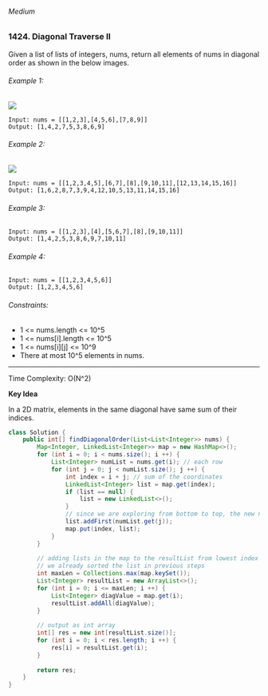 ###### Medium

### 1424. Diagonal Traverse II

Given a list of lists of integers, nums, return all elements of nums in diagonal order as shown in the below images.
 

###### Example 1:

![](https://assets.leetcode.com/uploads/2020/04/08/sample_1_1784.png)
```
Input: nums = [[1,2,3],[4,5,6],[7,8,9]]
Output: [1,4,2,7,5,3,8,6,9]
```
###### Example 2:

![](https://assets.leetcode.com/uploads/2020/04/08/sample_2_1784.png)
```
Input: nums = [[1,2,3,4,5],[6,7],[8],[9,10,11],[12,13,14,15,16]]
Output: [1,6,2,8,7,3,9,4,12,10,5,13,11,14,15,16]
```
###### Example 3:
```
Input: nums = [[1,2,3],[4],[5,6,7],[8],[9,10,11]]
Output: [1,4,2,5,3,8,6,9,7,10,11]
```
###### Example 4:
```
Input: nums = [[1,2,3,4,5,6]]
Output: [1,2,3,4,5,6]
``` 

###### Constraints:

* 1 <= nums.length <= 10^5
* 1 <= nums[i].length <= 10^5
* 1 <= nums[i][j] <= 10^9
* There at most 10^5 elements in nums.

***

Time Complexity: O(N^2)

**Key Idea**

In a 2D matrix, elements in the same diagonal have same sum of their indices.

```java
class Solution {
    public int[] findDiagonalOrder(List<List<Integer>> nums) {
        Map<Integer, LinkedList<Integer>> map = new HashMap<>();
        for (int i = 0; i < nums.size(); i ++) {
            List<Integer> numList = nums.get(i); // each row
            for (int j = 0; j < numList.size(); j ++) {
                int index = i + j; // sum of the coordinates 
                LinkedList<Integer> list = map.get(index);
                if (list == null) {
                    list = new LinkedList<>();
                }
                // since we are exploring from bottom to top, the new num has to be explored before existing nums
                list.addFirst(numList.get(j)); 
                map.put(index, list);
            }
        }
        
        // adding lists in the map to the resultList from lowest index to highest
        // we already sorted the list in previous steps
        int maxLen = Collections.max(map.keySet());
        List<Integer> resultList = new ArrayList<>();
        for (int i = 0; i <= maxLen; i ++) {
            List<Integer> diagValue = map.get(i);
            resultList.addAll(diagValue);
        }
        
        // output as int array
        int[] res = new int[resultList.size()];
        for (int i = 0; i < res.length; i ++) {
            res[i] = resultList.get(i);
        }
        
        return res;
    }
}
```
